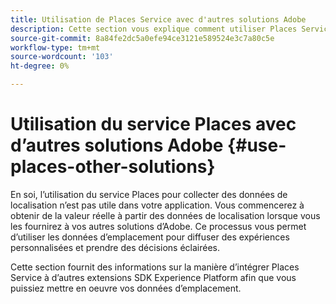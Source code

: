 ```yaml
---
title: Utilisation de Places Service avec d'autres solutions Adobe
description: Cette section vous explique comment utiliser Places Service avec d'autres solutions Adobe.
source-git-commit: 8a84fe2dc5a0efe94ce3121e589524e3c7a80c5e
workflow-type: tm+mt
source-wordcount: '103'
ht-degree: 0%

---
```



# Utilisation du service Places avec d’autres solutions Adobe {#use-places-other-solutions}

En soi, l’utilisation du service Places pour collecter des données de localisation n’est pas utile dans votre application. Vous commencerez à obtenir de la valeur réelle à partir des données de localisation lorsque vous les fournirez à vos autres solutions d’Adobe. Ce processus vous permet d’utiliser les données d’emplacement pour diffuser des expériences personnalisées et prendre des décisions éclairées.

Cette section fournit des informations sur la manière d’intégrer Places Service à d’autres extensions SDK Experience Platform afin que vous puissiez mettre en oeuvre vos données d’emplacement.